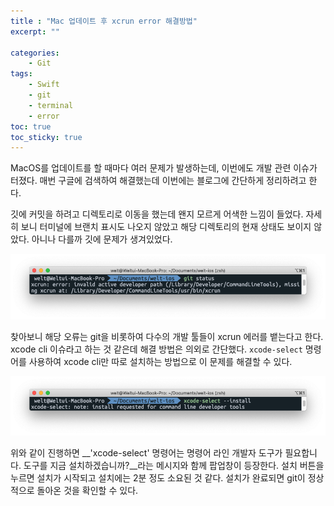 ```yaml
---
title : "Mac 업데이트 후 xcrun error 해결방법"
excerpt: ""

categories:
    - Git
tags:
    - Swift
    - git
    - terminal
    - error
toc: true
toc_sticky: true
---
```


MacOS를 업데이트를 할 때마다 여러 문제가 발생하는데, 이번에도 개발 관련 이슈가 터졌다. 매번 구글에 검색하여 해결했는데 이번에는 블로그에 간단하게 정리하려고 한다.

깃에 커밋을 하려고 디렉토리로 이동을 했는데 왠지 모르게 어색한 느낌이 들었다. 자세히 보니 터미널에 브랜치 표시도 나오지 않았고 해당 디렉토리의 현재 상태도 보이지 않았다. 아니나 다를까 깃에 문제가 생겨있었다.

![xcrun 에러](/assets/images/posts/Git/2020-12-03-2/1.png)

찾아보니 해당 오류는 git을 비롯하여 다수의 개발 툴들이 xcrun 에러를 뱉는다고 한다. xcode cli 이슈라고 하는 것 같은데 해결 방법은 의외로 간단했다. `xcode-select` 명령어를 사용하여 xcode cli만 따로 설치하는 방법으로 이 문제를 해결할 수 있다.

![xcode-select 명령어](/assets/images/posts/Git/2020-12-03-2/2.png)

위와 같이 진행하면 __'xcode-select' 명령어는 명령어 라인 개발자 도구가 필요합니다. 도구를 지금 설치하겠습니까?__라는 메시지와 함께 팝업창이 등장한다. 설치 버튼을 누르면 설치가 시작되고 설치에는 2분 정도 소요된 것 같다. 설치가 완료되면 git이 정상적으로 돌아온 것을 확인할 수 있다.

